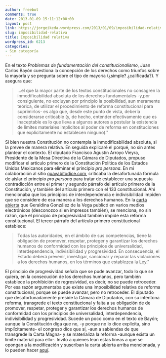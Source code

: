 ```yaml
---
author: freebot
comments: true
date: 2013-01-09 15:11:12+00:00
layout: post
link: https://jorgeikeda.wordpress.com/2013/01/09/imposibilidad-relativa/
slug: imposibilidad-relativa
title: Imposibilidad relativa
wordpress_id: 6213
categories:
- Sin categoría
---
```


En el texto _Problemas de fundamentación del constitucionalismo_, Juan Carlos Bayón cuestiona la concepción de los derechos como triunfos sobre la mayoría y se pregunta sobre el tipo de mayoría (¿simple? ¿calificada?). Y asegura que:



<blockquote>...el que la mayor parte de los textos constitucionales no consagren la inmodificabilidad absoluta de los derechos fundamentales -y,por consiguiente, no excluyan por principio la posibilidad, aun meramente teórica, de utilizar el procedimiento de reforma constitucional para suprimirlos- es algo que, desde este punto de vista, debería considerarse criticable (y, de hecho, entender efectivamente que es inaceptable es lo que lleva a algunos autores a postular la existencia de límites materiales implícitos al poder de reforma en constituciones que explícitamente no establecen ninguno)."</blockquote>



Si bien nuestra Constitución no contempla la inmodificabilidad absoluta, si la prevee de manera relativa. En seguida explicaré el porqué, no sin antes plantear el contexto. 
El diputado Francisco Agustín Arroyo Vieyra, Presidente de la Mesa Directiva de la Cámara de Diputados, propuso modificar el artículo primero de la Constitución Política de los Estados Unidos Mexicanos para eliminar el principio _pro persona_.
En mi colaboración al sitio [guayabitodice.com](http://guayabitodice.com/archivo/2464-vendran-los-politicos-de-marte/), criticaba la desafortunada fórmula de aislar el principio _pro persona_ para tratar de establecer una supuesta contradicción entre el primer y segundo párrafo del artículo primero de la Constitución, y también del artículo primero con el 133 constitucional. Ahí mencionaba que los principios de interdependencia e indivisibilidad impiden que se considere de esa manera a los derechos humanos.
En la [carta abierta](http://eljuegodelacorte.nexos.com.mx/?p=2276) que Geraldina González de la Vega publicó en varios medios electrónicos (desconozco si en impresos también), se menciona, no sin razón, que el principio de progresividad también impide esta reforma constitucional. 
El tercer párrafo del artículo primero constitucional establece:




<blockquote>Todas las autoridades, en el ámbito de sus competencias, tiene la obligación de promover, respetar, proteger y garantizar los derechos humanos de conformidad con los principios de universalidad, interdependencia, indivisibilidad y progresividad. En consecuencia, el Estado deberá prevenir, investigar, sancionar y reparar las violaciones a los derechos humanos, en los términos que establezca la Ley."</blockquote>



El principio de progresividad señala que se pude avanzar, todo lo que se quiera, en la consecución de los derechos humanos, pero también establece la prohibición de regresividad, es decir, no se puede retroceder. Por esa razón argumentaba que existe una imposibilidad relativa de reforma constitucional, porque se puede avanzar, pero no retroceder. 
El diputado que desafortunadamente preside la Cámara de Diputados, con su intentona reforma, transgrede el texto constitucional y falta a su obligación de de promover, respetar, proteger y garantizar los derechos humanos de conformidad con los principios de universalidad, interdependencia, indivisibilidad y progresividad. 
Sucede un poco como en el texto de Bayón; aunque la Constitución diga que no, -y porque no lo dice explícita, sino implícitamente- el congreso dice que sí, -aun a sabiendas de que transgrede la Carta Magna- y se materializa la reforma -aunque exista un límite material para ello-. 
Invito a quienes lean estas líneas a que se opongan a la modificación y suscriban la carta abierta arriba mencionada, y lo pueden hacer [aquí](https://www.change.org/es/peticiones/dip-francisco-agust%C3%ADn-arroyo-vieyra-presidente-de-la-c%C3%A1mara-de-diputados-se-retire-la-iniciativa-de-reforma-al-art%C3%ADculo-1-constitucional-2). 
  
